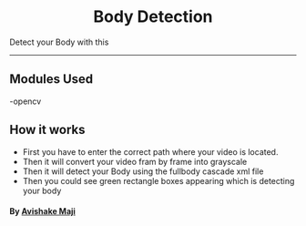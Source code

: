 
<h1 align="center"> Body Detection</h1>
Detect your Body with this

---------------------------------------------------------------------

## Modules Used
-opencv


## How it works
-  First you have to enter the correct path where your video is located.
- Then it will convert your video fram by frame into grayscale
- Then it will detect your Body using the fullbody cascade xml file
- Then you could see green rectangle boxes appearing which is detecting your body

#### By [Avishake Maji](https://github.com/Avishake007) 
